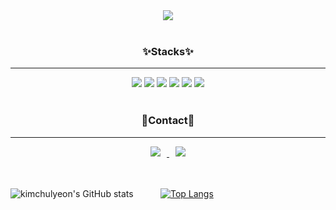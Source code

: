 <div align="center">
  <img src="https://capsule-render.vercel.app/api?type=waving&color=auto&height=200&section=header&text=Welcome&fontSize=60&desc=KimChulyeon&descSize=15&descAlign=80" /> 
  <br /> <br />
  <h3>✨Stacks✨</h3>
  <hr/>
  <img src="https://img.shields.io/badge/HTML-E34F26?style=for-the-badge&logo=HTML5&logoColor=black">  <img src="https://img.shields.io/badge/CSS-1572B6?style=for-the-badge&logo=CSS3&logoColor=black">  <img src="https://img.shields.io/badge/JAVASCRIPT-F7DF1E?style=for-the-badge&logo=JavaScript&logoColor=black">  <img src="https://img.shields.io/badge/REACT-61DAFB?style=for-the-badge&logo=React&logoColor=black">  <img src="https://img.shields.io/badge/SLACK-4A154B?style=for-the-badge&logo=Slack&logoColor=black">  <img src="https://img.shields.io/badge/FIGMA-F24E1E?style=for-the-badge&logo=Figma&logoColor=black">
  <br /><br />
  <h3>🔆Contact🔆</h3>
  <hr />
  <a href="mailto:guinness987@gmail.com">
<img src="https://img.shields.io/badge/Gmail-d14836?style=flat-square&logo=Gmail&logoColor=white&link=mailto:guinness987@gmail.com"
style="height : auto; margin-left : 10px; margin-right : 10px;"/>
</a>  <a href="https://www.instagram.com/hamalse__">
<img
src="http://img.shields.io/badge/-Instagram-black?style=flat&logo=Instagram&link=https://www.instagram.com/hamalse__"
style="height : auto; margin-left : 10px; margin-right : 10px;"/>
</a>
  <br/>  <br/>  <br/>
</div>

![kimchulyeon's GitHub stats](https://github-readme-stats.vercel.app/api?username=kimchulyeon&show_icons=true&theme=dracula) &#160; &#160; &#160; &#160; &#160;  [![Top Langs](https://github-readme-stats.vercel.app/api/top-langs/?username=kimchulyeon&layout=compact)](https://github.com/kimchulyeon/github-readme-stats)
